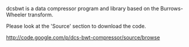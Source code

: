 dcsbwt is a data compressor program and library based on the Burrows-Wheeler transform.

Please look at the 'Source' section to download the code.

http://code.google.com/p/dcs-bwt-compressor/source/browse